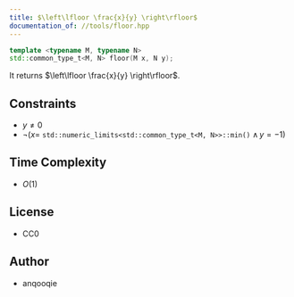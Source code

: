 ```yaml
---
title: $\left\lfloor \frac{x}{y} \right\rfloor$
documentation_of: //tools/floor.hpp
---
```


```cpp
template <typename M, typename N>
std::common_type_t<M, N> floor(M x, N y);
```

It returns $\left\lfloor \frac{x}{y} \right\rfloor$.

## Constraints
- $y \neq 0$
- $\lnot (x =$ `std::numeric_limits<std::common_type_t<M, N>>::min()` $\land\,y = -1)$

## Time Complexity
- $O(1)$

## License
- CC0

## Author
- anqooqie
